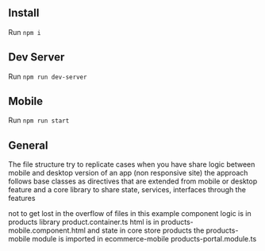 ## Install

Run `npm i`

## Dev Server

Run `npm run dev-server`

## Mobile

Run `npm run start`

## General

The file structure try to replicate cases when you have share logic between mobile and desktop version of an app (non responsive site) the approach follows base classes as directives that are extended from mobile or desktop feature and a core library to share state, services, interfaces through the features

not to get lost in the overflow of files in this example component logic is in products library product.container.ts
html is in products-mobile.component.html and state in core store products the products-mobile module is imported in ecommerce-mobile products-portal.module.ts
